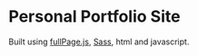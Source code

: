 # Personal Portfolio Site

Built using [fullPage.js](https://alvarotrigo.com/fullPage/), [Sass](https://sass-lang.com/), html and javascript.